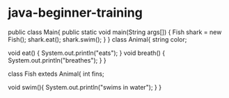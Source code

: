 # java-beginner-training
public class Main{
public static void main(String args[]) {
Fish shark = new Fish();
shark.eat();
shark.swim();
}
}
class Animal{
string color;

void eat() {
System.out.println("eats");
}
void breath() {
System.out.println("breathes");
}
}

class Fish exteds Animal{
int fins;

void swim(){
System.out.println("swims in water");
}
}
